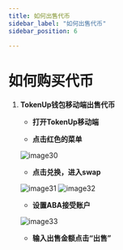 ```yaml
---
title: 如何出售代币
sidebar_label: "如何出售代币"
sidebar_position: 6

---
```

# 如何购买代币

1. **TokenUp钱包移动端出售代币**

    - **打开TokenUp移动端**

    - **点击红色的菜单**

    ![image30](./imageconfig/image30.PNG)

    - **点击兑换，进入swap**

    ![image31](./imageconfig/image31.PNG)  ![image32](./imageconfig/image32.PNG)

    - **设置ABA接受账户**

    ![image33](./imageconfig/image33.PNG)

    - **输入出售金额点击“出售”**